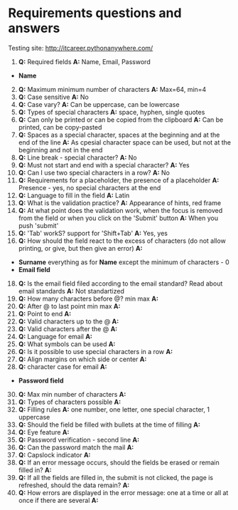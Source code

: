 # Requirements questions and answers
Testing site: http://itcareer.pythonanywhere.com/ 
1. **Q:** Required fields  **A:** Name, Email, Password
+ **Name**  
2. **Q:** Maximum minimum number of characters **A:** Max=64, min=4
3. **Q:** Case sensitive **A:**  No
4. **Q:** Case vary? **A:** Can be uppercase, can be lowercase
5. **Q:** Types of special characters **A:** space, hyphen, single quotes
6. **Q:** Can only be printed or can be copied from the clipboard **A:** Can be printed, can be copy-pasted
7. **Q:** Spaces as a special character, spaces at the beginning and at the end of the line **A:** As cpesial character space can be used, but not at the beginning and not in the end
8. **Q:** Line break - special character? **A:** No
9. **Q:** Must not start and end with a special character? **A:** Yes
10. **Q:** Can I use two special characters in a row? **A:** No
11. **Q:** Requirements for a placeholder, the presence of a placeholder **A:** Presence - yes, no special characters at the end
12. **Q:** Language to fill in the field **A:** Latin 
13. **Q:** What is the validation practice? **A:** Appearance of hints, red frame 
14. **Q:** At what point does the validation work, when the focus is removed from the field or when you click on the 'Submit' button **A:** When you push 'submit'
15. **Q:** 'Tab'  workS? support for 'Shift+Tab' **A:** Yes, yes
16. **Q:** How should the field react to the excess of characters (do not allow printing, or give, but then give an error) **A:**
+ **Surname** everything as for  **Name** except the minimum of characters - 0
+ **Email field**
18. **Q:** Is the email field filed according to the email standard? Read about email standards **A:** Not standartized
19. **Q:** How many characters before @? min max **A:**
20. **Q:** After @ to last point min max **A:**
21. **Q:** Point to end **A:**
22. **Q:** Valid characters up to the @ **A:**
23. **Q:** Valid characters after the @ **A:**
24. **Q:** Language for email **A:**
25. **Q:** What symbols can be used **A:**
26. **Q:** Is it possible to use special characters in a row **A:**
27. **Q:** Align margins on which side or center **A:**
28. **Q:** character case for email **A:**
+ **Password field**
30. **Q:** Max min number of characters **A:**
31. **Q:** Types of characters possible **A:**
32. **Q:** Filling rules **A:** one number, one letter, one special character, 1 uppercase 
33. **Q:** Should the field be filled with bullets at the time of filling **A:**
34. **Q:** Eye feature **A:**
35. **Q:** Password verification - second line **A:**
36. **Q:** Can the password match the mail **A:**
37. **Q:** Capslock indicator **A:**
38. **Q:** If an error message occurs, should the fields be erased or remain filled in? **A:**
39. **Q:** If all the fields are filled in, the submit is not clicked, the page is refreshed, should the data remain? **A:**
40. **Q:** How errors are displayed in the error message: one at a time or all at once if there are several **A:**
